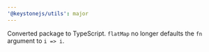 ```yaml
---
'@keystonejs/utils': major
---
```


Converted package to TypeScript. `flatMap` no longer defaults the `fn` argument to `i => i`.
